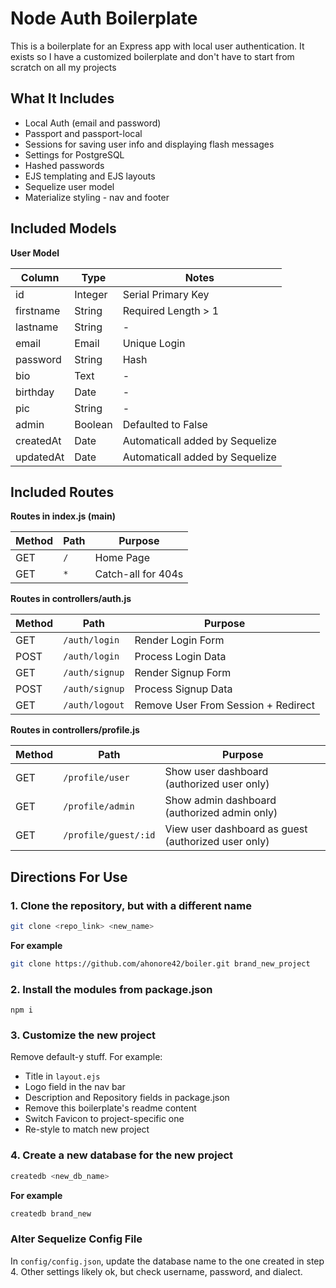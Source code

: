 # Node Auth Boilerplate

This is a boilerplate for an Express app with local user authentication. It exists so I have a customized boilerplate and don't have to start from scratch on all my projects

## What It Includes

* Local Auth (email and password)
* Passport and passport-local
* Sessions for saving user info and displaying flash messages
* Settings for PostgreSQL
* Hashed passwords
* EJS templating and EJS layouts
* Sequelize user model
* Materialize styling - nav and footer

## Included Models

**User Model**

| Column | Type | Notes |
| ---------- | ----------- | --------------------------- |
| id | Integer | Serial Primary Key |
| firstname | String | Required Length > 1 |
| lastname | String | - |
| email | Email | Unique Login |
| password | String | Hash |
| bio | Text | - |
| birthday | Date | - |
| pic | String | - |
| admin | Boolean | Defaulted to False |
| createdAt | Date | Automaticall added by Sequelize |
| updatedAt | Date | Automaticall added by Sequelize |

## Included Routes

**Routes in index.js (main)**

| Method | Path | Purpose |
| ----- | ----------- | --------------------------- |
| GET | `/` | Home Page |
| GET | `*` | Catch-all for 404s |

**Routes in controllers/auth.js**

| Method | Path | Purpose |
| ----- | ----------- | --------------------------- |
| GET | `/auth/login` | Render Login Form |
| POST | `/auth/login` | Process Login Data |
| GET | `/auth/signup` | Render Signup Form |
| POST | `/auth/signup` | Process Signup Data |
| GET | `/auth/logout` | Remove User From Session + Redirect |

**Routes in controllers/profile.js**

| Method | Path | Purpose |
| ---- | ------------------- | ------------------------------------------------------- |
| GET | `/profile/user` | Show user dashboard (authorized user only) |
| GET | `/profile/admin` | Show admin dashboard (authorized admin only) |
| GET | `/profile/guest/:id` | View user dashboard as guest (authorized user only) |



## Directions For Use

### 1. Clone the repository, but with a different name

```sh
git clone <repo_link> <new_name>
```

**For example**

```sh
git clone https://github.com/ahonore42/boiler.git brand_new_project
```
### 2. Install the modules from package.json

```
npm i
```

### 3. Customize the new project

Remove default-y stuff. For example:

* Title in `layout.ejs`
* Logo field in the nav bar
* Description and Repository fields in package.json
* Remove this boilerplate's readme content
* Switch Favicon to project-specific one
* Re-style to match new project

### 4. Create a new database for the new project

```sh
createdb <new_db_name>
```

**For example**

```sh
createdb brand_new
```

### Alter Sequelize Config File

In `config/config.json`, update the database name to the one created in step 4. Other settings likely ok, but check username, password, and dialect.

